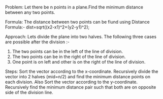 Problem:
Let there be n points in a plane.Find the minimum distance between any two points.

Formula:
The distance between two points can be fiund using Distance Formula:-
dist=sqrt((x2-x1)^2+(y2-y1)^2);

Approach:
Lets divide the plane into two halves. The following three cases are possible after the division :-

1. The two points can be in the left of the line of division.
2. The two points can be in the right of the line of division.
3. One point is on left and other is on the right of the line of division.

Steps:
Sort the vector according to the x-coordinate.
Recursively divide the vector into 2 halves (mid=n/2) and find the minimum distance points on each division.
Also Sort the vector according to the y-coordinate.
Recursively find the minimum distance pair such that both are on opposite side of the division line.
